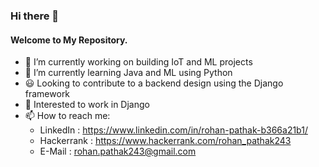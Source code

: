 ### Hi there 👋
#### Welcome to My Repository. 

- 🔭 I’m currently working on building IoT and ML projects
- 🌱 I’m currently learning Java and ML using Python
- :smiley: Looking to contribute to a backend design using the Django framework
- :monocle_face: Interested to work in Django
- 📫 How to reach me:
    - LinkedIn : https://www.linkedin.com/in/rohan-pathak-b366a21b1/
    - Hackerrank : https://www.hackerrank.com/rohan_pathak243
    - E-Mail : rohan.pathak243@gmail.com


<!--
- 😄 Pronouns: ...
- ⚡ Fun fact: ...
-->
